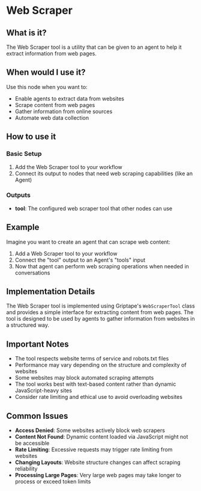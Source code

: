 # Web Scraper

## What is it?

The Web Scraper tool is a utility that can be given to an agent to help it extract information from web pages.

## When would I use it?

Use this node when you want to:

- Enable agents to extract data from websites
- Scrape content from web pages
- Gather information from online sources
- Automate web data collection

## How to use it

### Basic Setup

1. Add the Web Scraper tool to your workflow
1. Connect its output to nodes that need web scraping capabilities (like an Agent)

### Outputs

- **tool**: The configured web scraper tool that other nodes can use

## Example

Imagine you want to create an agent that can scrape web content:

1. Add a Web Scraper tool to your workflow
1. Connect the "tool" output to an Agent's "tools" input
1. Now that agent can perform web scraping operations when needed in conversations

## Implementation Details

The Web Scraper tool is implemented using Griptape's `WebScraperTool` class and provides a simple interface for extracting content from web pages. The tool is designed to be used by agents to gather information from websites in a structured way.

## Important Notes

- The tool respects website terms of service and robots.txt files
- Performance may vary depending on the structure and complexity of websites
- Some websites may block automated scraping attempts
- The tool works best with text-based content rather than dynamic JavaScript-heavy sites
- Consider rate limiting and ethical use to avoid overloading websites

## Common Issues

- **Access Denied**: Some websites actively block web scrapers
- **Content Not Found**: Dynamic content loaded via JavaScript might not be accessible
- **Rate Limiting**: Excessive requests may trigger rate limiting from websites
- **Changing Layouts**: Website structure changes can affect scraping reliability
- **Processing Large Pages**: Very large web pages may take longer to process or exceed token limits
